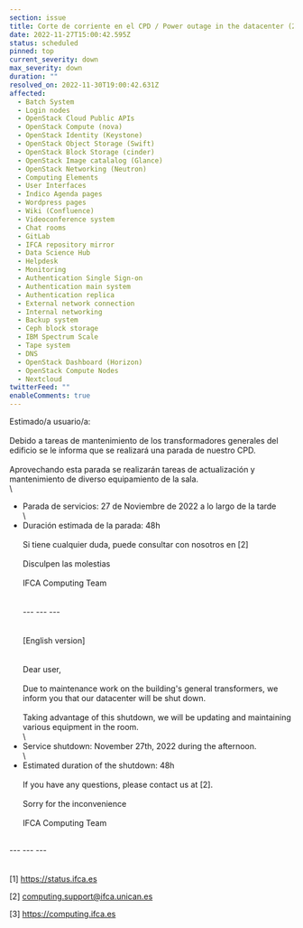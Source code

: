 ```yaml
---
section: issue
title: Corte de corriente en el CPD / Power outage in the datacenter (27-11-2022)
date: 2022-11-27T15:00:42.595Z
status: scheduled
pinned: top
current_severity: down
max_severity: down
duration: ""
resolved_on: 2022-11-30T19:00:42.631Z
affected:
  - Batch System
  - Login nodes
  - OpenStack Cloud Public APIs
  - OpenStack Compute (nova)
  - OpenStack Identity (Keystone)
  - OpenStack Object Storage (Swift)
  - OpenStack Block Storage (cinder)
  - OpenStack Image catalalog (Glance)
  - OpenStack Networking (Neutron)
  - Computing Elements
  - User Interfaces
  - Indico Agenda pages
  - Wordpress pages
  - Wiki (Confluence)
  - Videoconference system
  - Chat rooms
  - GitLab
  - IFCA repository mirror
  - Data Science Hub
  - Helpdesk
  - Monitoring
  - Authentication Single Sign-on
  - Authentication main system
  - Authentication replica
  - External network connection
  - Internal networking
  - Backup system
  - Ceph block storage
  - IBM Spectrum Scale
  - Tape system
  - DNS
  - OpenStack Dashboard (Horizon)
  - OpenStack Compute Nodes
  - Nextcloud
twitterFeed: ""
enableComments: true
---
```

Estimado/a usuario/a:\
\
Debido a tareas de mantenimiento de los transformadores generales del edificio se le informa que se realizará una parada de nuestro CPD.\
\
Aprovechando esta parada se realizarán tareas de actualización y mantenimiento de diverso equipamiento de la sala.\
\

* Parada de servicios: 27 de Noviembre de 2022 a lo largo de la tarde\
  \
* Duración estimada de la parada: 48h\
  \
  Si tiene cualquier duda, puede consultar con nosotros en \[2]\
  \
  Disculpen las molestias\
  \
  IFCA Computing Team\
  \
  \
  --- --- ---\
  \
  \
  \[English version]\
  \
  \
  Dear user,\
  \
  Due to maintenance work on the building's general transformers, we inform you that our datacenter will be shut down.\
  \
  Taking advantage of this shutdown, we will be updating and maintaining various equipment in the room.\
  \
* Service shutdown: November 27th, 2022 during the afternoon.\
  \
* Estimated duration of the shutdown: 48h\
  \
  If you have any questions, please contact us at \[2].\
  \
  Sorry for the inconvenience\
  \
  IFCA Computing Team

\
--- --- ---\
\
\
\[1] <https://status.ifca.es>

\[2] [computing.support@ifca.unican.es](mailto:computing.support@ifca.unican.es)

\[3] <https://computing.ifca.es>